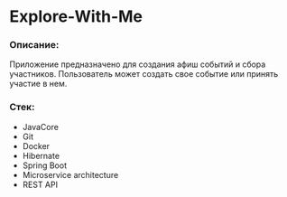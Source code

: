 <h1>Explore-With-Me</h1>

<h3>Описание:</h3>
Приложение предназначено для создания афиш событий и сбора участников. 
Пользователь может создать свое событие или принять участие в нем.
<h3>Стек:</h3>
<ul>
  <li>JavaCore</li>
  <li>Git</li>
  <li>Docker</li>
  <li>Hibernate</li>
  <li>Spring Boot</li>
  <li>Microservice architecture</li>
  <li>REST API</li>
</ul>
